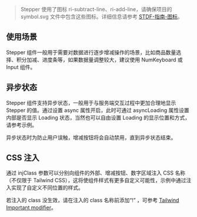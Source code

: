 > Stepper 使用了图标 ri-subtract-line、ri-add-line，请确保项目的 symbol.svg 文件中包含这些图标。详细信息请参考 [STDF-指南-图标](https://stdf.design/#/guide/icon)。

## 使用场景

Stepper 组件一般用于需要对数据进行逐步增减操作的场景，比如商品数量选择、积分加减、进度条等，如果数据量调整较大，建议使用 NumKeyboard 或 Input 组件。

## 异步状态

Stepper 组件支持异步状态，一般用于与服务端交互过程中更加合理地显示 Stepper 的值。通过设置 async 属性开启，此时可通过 asyncLoading 属性设置内部是否显示 Loading 状态，当然也可以自由设置 Loading 的显示位置和方式，请参考示例。

异步状态时为防止用户误触，增减按钮将会自动禁用，直到异步状态结束。

## CSS 注入

通过 injClass 参数可以分别向组件的外部、增减按钮、数字区域注入 CSS 名称（不仅限于 Tailwind CSS），这将使组件样式有更多自定义可能性，示例中通过注入实现了自定义不同位置的样式。

若注入的 class 没生效，请在注入的 class 名称前添加“!” ，可参考 [Tailwind Important modifier](https://tailwindcss.com/docs/configuration#important-modifier)。

